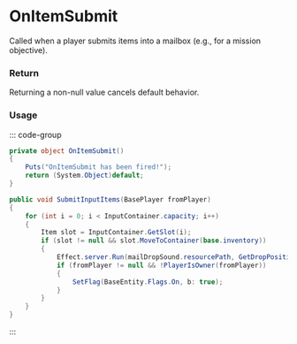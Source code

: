 <Badge type="danger" text="Carbon Compatible"/><Badge type="warning" text="Oxide Compatible"/>
# OnItemSubmit
Called when a player submits items into a mailbox (e.g., for a mission objective).
### Return
Returning a non-null value cancels default behavior.

### Usage
::: code-group
```csharp [Example]
private object OnItemSubmit()
{
	Puts("OnItemSubmit has been fired!");
	return (System.Object)default;
}
```
```csharp [Source — Assembly-CSharp @ Mailbox]
public void SubmitInputItems(BasePlayer fromPlayer)
{
	for (int i = 0; i < InputContainer.capacity; i++)
	{
		Item slot = InputContainer.GetSlot(i);
		if (slot != null && slot.MoveToContainer(base.inventory))
		{
			Effect.server.Run(mailDropSound.resourcePath, GetDropPosition());
			if (fromPlayer != null && !PlayerIsOwner(fromPlayer))
			{
				SetFlag(BaseEntity.Flags.On, b: true);
			}
		}
	}
}

```
:::
